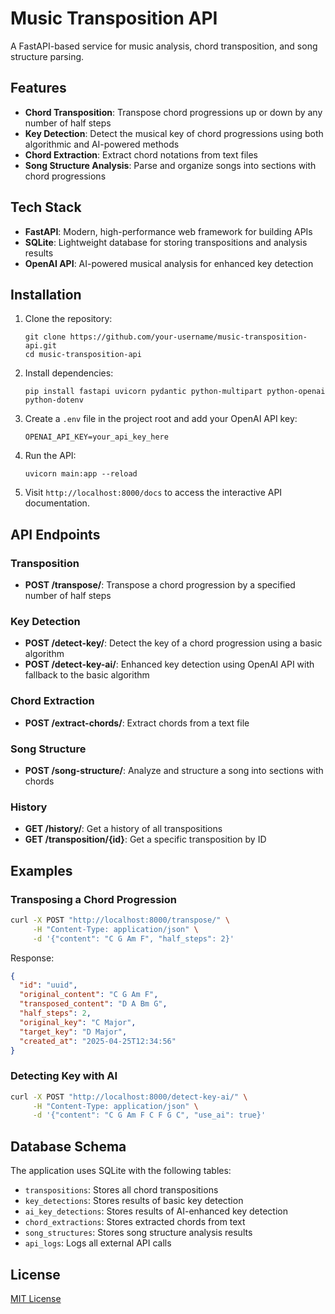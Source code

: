 # Music Transposition API

A FastAPI-based service for music analysis, chord transposition, and song structure parsing.

## Features

- **Chord Transposition**: Transpose chord progressions up or down by any number of half steps
- **Key Detection**: Detect the musical key of chord progressions using both algorithmic and AI-powered methods
- **Chord Extraction**: Extract chord notations from text files
- **Song Structure Analysis**: Parse and organize songs into sections with chord progressions

## Tech Stack

- **FastAPI**: Modern, high-performance web framework for building APIs
- **SQLite**: Lightweight database for storing transpositions and analysis results
- **OpenAI API**: AI-powered musical analysis for enhanced key detection

## Installation

1. Clone the repository:
   ```
   git clone https://github.com/your-username/music-transposition-api.git
   cd music-transposition-api
   ```

2. Install dependencies:
   ```
   pip install fastapi uvicorn pydantic python-multipart python-openai python-dotenv
   ```

3. Create a `.env` file in the project root and add your OpenAI API key:
   ```
   OPENAI_API_KEY=your_api_key_here
   ```

4. Run the API:
   ```
   uvicorn main:app --reload
   ```

5. Visit `http://localhost:8000/docs` to access the interactive API documentation.

## API Endpoints

### Transposition

- **POST /transpose/**: Transpose a chord progression by a specified number of half steps

### Key Detection

- **POST /detect-key/**: Detect the key of a chord progression using a basic algorithm
- **POST /detect-key-ai/**: Enhanced key detection using OpenAI API with fallback to the basic algorithm

### Chord Extraction

- **POST /extract-chords/**: Extract chords from a text file

### Song Structure

- **POST /song-structure/**: Analyze and structure a song into sections with chords

### History

- **GET /history/**: Get a history of all transpositions
- **GET /transposition/{id}**: Get a specific transposition by ID

## Examples

### Transposing a Chord Progression

```bash
curl -X POST "http://localhost:8000/transpose/" \
     -H "Content-Type: application/json" \
     -d '{"content": "C G Am F", "half_steps": 2}'
```

Response:
```json
{
  "id": "uuid",
  "original_content": "C G Am F",
  "transposed_content": "D A Bm G",
  "half_steps": 2,
  "original_key": "C Major",
  "target_key": "D Major",
  "created_at": "2025-04-25T12:34:56"
}
```

### Detecting Key with AI

```bash
curl -X POST "http://localhost:8000/detect-key-ai/" \
     -H "Content-Type: application/json" \
     -d '{"content": "C G Am F C F G C", "use_ai": true}'
```

## Database Schema

The application uses SQLite with the following tables:
- `transpositions`: Stores all chord transpositions
- `key_detections`: Stores results of basic key detection
- `ai_key_detections`: Stores results of AI-enhanced key detection
- `chord_extractions`: Stores extracted chords from text
- `song_structures`: Stores song structure analysis results
- `api_logs`: Logs all external API calls

## License

[MIT License](LICENSE)